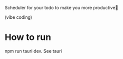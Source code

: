 Scheduler for your todo to make you more productive🤪

(vibe coding)

# How to run 

npm run tauri dev. See tauri

